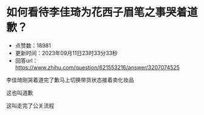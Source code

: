 # 如何看待李佳琦为花西子眉笔之事哭着道歉？
- 点赞数：18981
- 更新时间：2023年09月11日23时33分33秒
- 回答url：https://www.zhihu.com/question/621553216/answer/3207074525
<body>
 <p data-pid="wcRMVo7I">李佳琦刚哭着道完了歉马上切换带货状态接着卖化妆品</p>
 <p data-pid="4d8kDPkG">这也叫道歉</p>
 <p data-pid="VB6Cwr-7">这叫走完了公关流程</p>
 <p></p>
</body>
